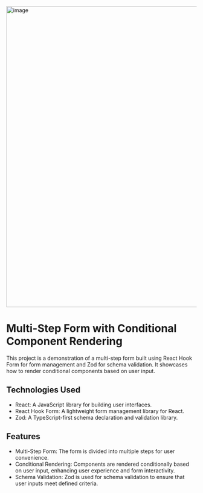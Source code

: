 <img width="795" alt="image" src="https://github.com/abhii145/multi-step-form/assets/55094244/06bc4090-25c8-4fa6-82ff-5db3c06065e3">

# Multi-Step Form with Conditional Component Rendering

This project is a demonstration of a multi-step form built using React Hook Form for form management and Zod for schema validation. It showcases how to render conditional components based on user input.

## Technologies Used

- React: A JavaScript library for building user interfaces.
- React Hook Form: A lightweight form management library for React.
- Zod: A TypeScript-first schema declaration and validation library.

## Features
- Multi-Step Form: The form is divided into multiple steps for user convenience.
- Conditional Rendering: Components are rendered conditionally based on user input, enhancing user experience and form interactivity.
- Schema Validation: Zod is used for schema validation to ensure that user inputs meet defined criteria.
